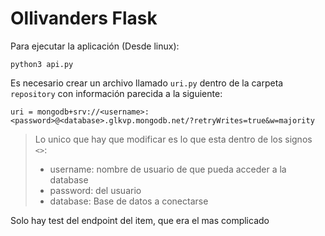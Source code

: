 # Ollivanders Flask

Para ejecutar la aplicación (Desde linux):
```
python3 api.py
```

Es necesario crear un archivo llamado `uri.py` dentro de la carpeta `repository` con información parecida a la siguiente:
```
uri = mongodb+srv://<username>:<password>@<database>.glkvp.mongodb.net/?retryWrites=true&w=majority
```
> Lo unico que hay que modificar es lo que esta dentro de los signos `<>`: 
> - username: nombre de usuario de que pueda acceder a la database
> - password: del usuario
> - database: Base de datos a conectarse

Solo hay test del endpoint del item, que era el mas complicado